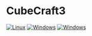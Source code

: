 # CubeCraft3
[![Linux](https://github.com/AdamYuan/CubeCraft3/actions/workflows/linux.yml/badge.svg)](https://github.com/AdamYuan/CubeCraft3/actions/workflows/linux.yml)
[![Windows](https://github.com/AdamYuan/CubeCraft3/actions/workflows/windows.yml/badge.svg)](https://github.com/AdamYuan/CubeCraft3/actions/workflows/windows.yml)
[![Windows](https://github.com/AdamYuan/CubeCraft3/actions/workflows/windows.yml/badge.svg)](https://github.com/AdamYuan/CubeCraft3/actions/workflows/macos.yml)
